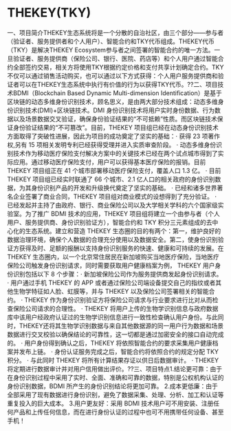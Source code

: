 # THEKEY(TKY)

一、项目简介THEKEY生态系统将是一个分散的自治社区，由三个部分——参与者（验证者、服务提供者和个人用户）、智能合约和TKY代币组成。THEKEY代币（TKY）是解决THEKEY Ecosystem参与者之间签署的智能合约的唯一方法。一旦验证者、服务提供商（保险公司、银行、医院、药店等）和个人用户通过智能合约全部签约交易，相关方将使用TKY根据约定价格和支付共享计划确定合约。TKY不仅可以通过销售活动购买，也可以通过以下方式获得：个人用户服务提供商和验证者可以在THEKEY生态系统中执行有价值的行为以获得TKY代币。??二、项目技术BDMI（Blockchain Based Dynamic Multi-dimension Identification）是基于区块链的动态多维身份识别技术，顾名思义，是由两大部分技术组成：动态多维身份识别技术(DMI)+区块链技术。DMI 身份识别技术将用户实时身份数据、行为数据以及场景数据交叉验证，确保身份验证结果的“不可抵赖”性质。而区块链技术保证身份验证结果的“不可篡改”。目前，THEKEY 项目组已经在动态身份识别技术方面取得了突破性进展，因此为项目的成功奠定了坚实的基础：· 获得 23 项著作权,另有 15 项相关发明专利已经获得受理并进入实质审查阶段。
· 动态多维身份识别技术作为移动医疗保险支付解决方案中的关键技术已经在两个试点城市得到了实际应用。通过移动医疗保险支付，用户可以获得基本医疗保险的报销。目前 THEKEY 项目组正在 41 个城市部署移动医疗保险支付，覆盖人口 1.3 亿。
· 目前 THEKEY 项目组已经实时联通了 66 个城市、2.1 亿人口的相关政府的身份识别数据，为其身份识别产品的开发和升级换代奠定了坚实的基础。
· 已经和诸多世界著名企业签署了商业合同，THEKEY 项目组对商业模式的设想得到了充分验证。
· 已经发起并主持了由政府、银行、商业保险公司以及大学相关学科的六个国家级实验室。为了推广 BDMI 技术的应用，THEKEY 项目组将建立一个由参与者（个人用户、服务提供商、身份识别验证方），智能合约和 TKY 积分三元素组成的去中心化的生态系统。建立和营造 THEKEY 生态圈的目的有两个：第一，维护良好的数据治理环境，确保个人数据的合理充分使用以及数据安全。第二，使身份识别验证方获得及时、足额的报酬以支持身份识别服务的快速、健康和可持续的发展。在THEKEY 生态圈内，以一个北京常住居民在新加坡购买当地医疗保险，当地医疗保险公司触发身份识别请求，同时需要获取用户健康档案为例， THEKEY 用户身份识别包括以下 8 个步骤：· 新加坡保险公司作为服务提供商发起身份识别请求。
· 用户通过手机 THEKEY 的 APP 或者通过保险公司端设备提交自己的指纹或者其他生物学特征如人脸、虹膜等，并与 THEKEY 以及保险公司签署相关的智能合约。
· THEKEY 作为身份识别验证方将保险公司请求与行业要求进行比对从而检查保险公司请求的合理性。
· THEKEY 将用户上传的生物学识别信息与政府数据库中该用户经政府认证过的生物学识别信息进行一致性检查确认用户身份。与此同时，THEKEY还将其生物学识别数据与来自其他数据源的同一用户行为数据和场景数据进行交叉校验以确保结论的可靠性，这一切都是通过加密安全的接口自动完成的。
· 用户身份得到确认之后，THEKEY 将依照智能合约的要求采集用户健康档案并发布上链。
· 身份认证服务完成之后，智能合约将依照合约的规定分配 TKY 积分。
· 与此同时 THEKEY 将所有计算结果存证以供日后数据审计。
· THEKEY 将定期进行数据审计并对用户信用做出评价。??三、项目特点1.结论更可靠：由于在身份识别过程中采用了实时、全面、准确和可靠的数据，特别是公权机构认证的身份识别数据，BDMI 所产生的身份识别结论将更加可靠。
2.成本更低廉：由于全部采用了现有数据进行身份识别，避免了数据采集、处理、分析、加工和认证等重复投入的巨大成本。
3.用户更友好：采用 BDMI 技术用户可不用安装、注册任何产品和上传任何信息，而在进行身份认证的过程中也可不用携带任何设备、甚至手机！
